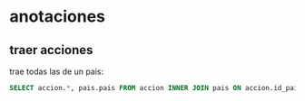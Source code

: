 # anotaciones

## traer acciones

trae todas las de un pais:

```sql
SELECT accion.*, pais.pais FROM accion INNER JOIN pais ON accion.id_pais = pais.id_pais AND pais.pais=?
```